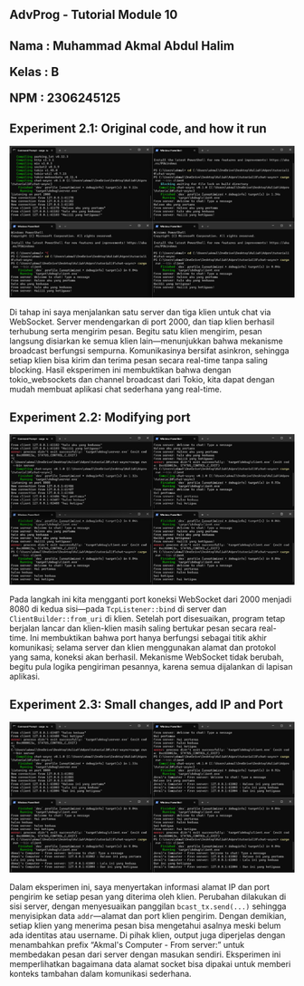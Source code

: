 ## AdvProg - Tutorial Module 10
<h2>
Nama   : Muhammad Akmal Abdul Halim

Kelas  : B

NPM    : 2306245125
</h2>

## Experiment 2.1: Original code, and how it run

![alt-text](img/exp2.1.png)

Di tahap ini saya menjalankan satu server dan tiga klien untuk chat via WebSocket. Server mendengarkan di port 2000, dan tiap klien berhasil terhubung serta mengirim pesan. Begitu satu klien mengirim, pesan langsung disiarkan ke semua klien lain—menunjukkan bahwa mekanisme broadcast berfungsi sempurna. Komunikasinya bersifat asinkron, sehingga setiap klien bisa kirim dan terima pesan secara real-time tanpa saling blocking. Hasil eksperimen ini membuktikan bahwa dengan tokio_websockets dan channel broadcast dari Tokio, kita dapat dengan mudah membuat aplikasi chat sederhana yang real-time.

## Experiment 2.2: Modifying port

![alt-text](img/modifport.png)

Pada langkah ini kita mengganti port koneksi WebSocket dari 2000 menjadi 8080 di kedua sisi—pada `TcpListener::bind` di server dan `ClientBuilder::from_uri` di klien. Setelah port disesuaikan, program tetap berjalan lancar dan klien-klien masih saling bertukar pesan secara real-time. Ini membuktikan bahwa port hanya berfungsi sebagai titik akhir komunikasi; selama server dan klien menggunakan alamat dan protokol yang sama, koneksi akan berhasil. Mekanisme WebSocket tidak berubah, begitu pula logika pengiriman pesannya, karena semua dijalankan di lapisan aplikasi.

## Experiment 2.3: Small changes, add IP and Port

![alt-text](img/exp2.3.png)

Dalam eksperimen ini, saya menyertakan informasi alamat IP dan port pengirim ke setiap pesan yang diterima oleh klien. Perubahan dilakukan di sisi server, dengan menyesuaikan panggilan `bcast_tx.send(...)` sehingga menyisipkan data `addr`—alamat dan port klien pengirim. Dengan demikian, setiap klien yang menerima pesan bisa mengetahui asalnya meski belum ada identitas atau username. Di pihak klien, output juga diperjelas dengan menambahkan prefix “Akmal's Computer - From server:” untuk membedakan pesan dari server dengan masukan sendiri. Eksperimen ini memperlihatkan bagaimana data alamat socket bisa dipakai untuk memberi konteks tambahan dalam komunikasi sederhana.
